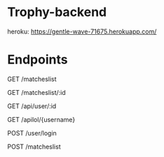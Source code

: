 # Trophy-backend

heroku: https://gentle-wave-71675.herokuapp.com/

# Endpoints

GET /matcheslist

GET /matcheslist/:id

GET /api/user/:id

GET /apilol/{username}


POST /user/login

POST /matcheslist

